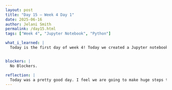 ```yaml
---
layout: post
title: "Day 15 – Week 4 Day 1"
date: 2025-06-16
author: Jelani Smith
permalink: /day15.html
tags: ["Week 4", "Jupyter Notebook", "Python"]

what_i_learned: |
  Today is the first day of week 4! Today we created a Jupyter notebook so all of our code can be organized. We also realized that we didn't have all the data we needed so we went back and pulled the match stats from the players. Before we only had stats from the teams as a whole so we had to get the stats from the players themselves. By doing this we had to go into the documentation to find the new parameters we had to pass.


blockers: |
  No Blockers.

reflection: |
  Today was a pretty good day. I feel we are going to make huge steps this week too. I had a little trouble at first trying to get the right parameters but, after i found them I was able to complete the task pretty smoothly. After we get everything we need we should be able to go into the NLP part.
---
```



